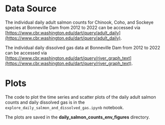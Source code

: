 # Data Source
The individual daily adult salmon counts for Chinook, Coho, and Sockeye species at Bonneville Dam from 2012 to 2022 can be accessed via [https://www.cbr.washington.edu/dart/query/adult_daily](https://www.cbr.washington.edu/dart/query/adult_daily).  

The individual daily dissolved gas data at Bonneville Dam from 2012 to 2022 can be accessed via [https://www.cbr.washington.edu/dart/query/river_graph_text](https://www.cbr.washington.edu/dart/query/river_graph_text).

# Plots
The code to plot the time series and scatter plots of the daily adult salmon counts and daily dissolved gas is in the `explore_daily_salmon_and_dissolved_gas.ipynb` notebook.  

The plots are saved in the **daily_salmon_counts_env_figures** directory.

